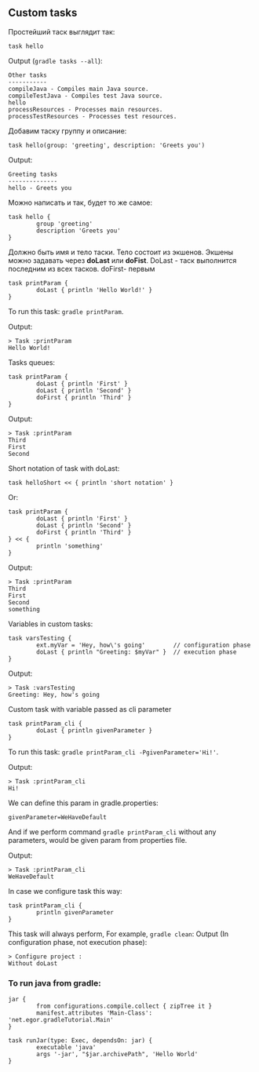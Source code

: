 ## Custom tasks
Простейший таск выглядит так:
```
task hello
```
Output (`gradle tasks --all`):
```
Other tasks
-----------
compileJava - Compiles main Java source.
compileTestJava - Compiles test Java source.
hello
processResources - Processes main resources.
processTestResources - Processes test resources.
```
Добавим таску группу и описание:
```
task hello(group: 'greeting', description: 'Greets you')
```
Output:
```
Greeting tasks
--------------
hello - Greets you
```
Можно написать и так, будет то же самое:
```
task hello {
        group 'greeting'
        description 'Greets you'
}
```

Должно быть имя и тело таски.
Тело состоит из экшенов. Экшены можно задавать через **doLast** или **doFist**. DoLast - таск выполнится последним из всех тасков. doFirst- первым

```
task printParam {
        doLast { println 'Hello World!' }
}
```
To run this task: `gradle printParam`.

Output:
```
> Task :printParam
Hello World!
```
Tasks queues:
```
task printParam {
        doLast { println 'First' }
        doLast { println 'Second' }
        doFirst { println 'Third' }
}
```
Output:
```
> Task :printParam
Third
First
Second
```
Short notation of task with doLast:
```
task helloShort << { println 'short notation' }
```
Or:
```
task printParam {
        doLast { println 'First' }
        doLast { println 'Second' }
        doFirst { println 'Third' }
} << {
        println 'something'
}
```
Output:
```
> Task :printParam
Third
First
Second
something
```
Variables in custom tasks:
```
task varsTesting {
        ext.myVar = 'Hey, how\'s going'        // configuration phase
        doLast { println "Greeting: $myVar" }  // execution phase
}
```
Output:
```
> Task :varsTesting
Greeting: Hey, how's going
```
Custom task with variable passed as cli parameter
```
task printParam_cli {
        doLast { println givenParameter }
}
```
To run this task: `gradle printParam_cli -PgivenParameter='Hi!'`.

Output:
```
> Task :printParam_cli
Hi!
```
We can define this param in gradle.properties:
```
givenParameter=WeHaveDefault
```
And if we perform command `gradle printParam_cli` without any parameters, would be given param from properties file.

Output:
```
> Task :printParam_cli
WeHaveDefault
```

In case we configure task this way:
```
task printParam_cli {
        println givenParameter
}
```
This task will always perform, For example, `gradle clean`:
Output (In configuration phase, not execution phase):
```
> Configure project :
Without doLast

```

### To run java from gradle:
```
jar {
        from configurations.compile.collect { zipTree it }
        manifest.attributes 'Main-Class': 'net.egor.gradleTutorial.Main'
}

task runJar(type: Exec, dependsOn: jar) {
        executable 'java'
        args '-jar', "$jar.archivePath", 'Hello World'
}
```
